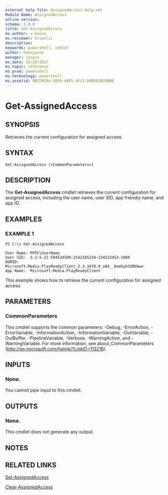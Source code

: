 ```yaml
---
external help file: AssignedAccess-help.xml
Module Name: AssignedAccess
online version: 
schema: 2.0.0
title: Get-AssignedAccess
ms.author: v-kaunu
ms.reviewer: brianlic
description: 
keywords: powershell, cmdlet
author: Kateyanne
manager: jasgro
ms.date: 10/29/2017
ms.topic: reference
ms.prod: powershell
ms.technology: powershell
ms.assetid: 9BCF8CA4-5B35-48F5-AF23-D4BD83B2BB0B
---
```


# Get-AssignedAccess

## SYNOPSIS
Retrieves the current configuration for assigned access.

## SYNTAX

```
Get-AssignedAccess [<CommonParameters>]
```

## DESCRIPTION
The **Get-AssignedAccess** cmdlet retrieves the current configuration for assigned access, including the user name, user SID, app friendly name, and app ID.

## EXAMPLES

### EXAMPLE 1
```
PS C:\> Get-AssignedAccess

User Name: MYPC\UserName
User SID:  S-1-5-21-594534509-2542345234-234523453-1004
AUMID:     Microsoft.Media.PlayReadyClient_2.3.1678.0_x64__8wekyb3d8bbwe
App Name:  Microsoft.Media.PlayReadyClient
```

This example shows how to retrieve the current configuration for assigned access.

## PARAMETERS

### CommonParameters
This cmdlet supports the common parameters: -Debug, -ErrorAction, -ErrorVariable, -InformationAction, -InformationVariable, -OutVariable, -OutBuffer, -PipelineVariable, -Verbose, -WarningAction, and -WarningVariable. For more information, see about_CommonParameters (http://go.microsoft.com/fwlink/?LinkID=113216).

## INPUTS

### None.
You cannot pipe input to this cmdlet.

## OUTPUTS

### None.
This cmdlet does not generate any output.

## NOTES

## RELATED LINKS

[Set-AssignedAccess](./Set-AssignedAccess.md)

[Clear-AssignedAccess](./Clear-AssignedAccess.md)

